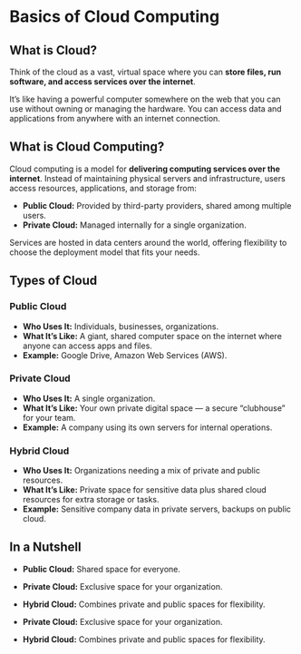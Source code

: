 # Basics of Cloud Computing

## What is Cloud?  
Think of the cloud as a vast, virtual space where you can **store files, run software, and access services over the internet**.  

It’s like having a powerful computer somewhere on the web that you can use without owning or managing the hardware. You can access data and applications from anywhere with an internet connection.

## What is Cloud Computing?  
Cloud computing is a model for **delivering computing services over the internet**. Instead of maintaining physical servers and infrastructure, users access resources, applications, and storage from:  

- **Public Cloud:** Provided by third-party providers, shared among multiple users.  
- **Private Cloud:** Managed internally for a single organization.  

Services are hosted in data centers around the world, offering flexibility to choose the deployment model that fits your needs.

## Types of Cloud

### Public Cloud
- **Who Uses It:** Individuals, businesses, organizations.  
- **What It’s Like:** A giant, shared computer space on the internet where anyone can access apps and files.  
- **Example:** Google Drive, Amazon Web Services (AWS).

### Private Cloud
- **Who Uses It:** A single organization.  
- **What It’s Like:** Your own private digital space — a secure “clubhouse” for your team.  
- **Example:** A company using its own servers for internal operations.

### Hybrid Cloud
- **Who Uses It:** Organizations needing a mix of private and public resources.  
- **What It’s Like:** Private space for sensitive data plus shared cloud resources for extra storage or tasks.  
- **Example:** Sensitive company data in private servers, backups on public cloud.

## In a Nutshell
- **Public Cloud:** Shared space for everyone.
- **Private Cloud:** Exclusive space for your organization.  
- **Hybrid Cloud:** Combines private and public spaces for flexibility.

- **Private Cloud:** Exclusive space for your organization.  
- **Hybrid Cloud:** Combines private and public spaces for flexibility.
